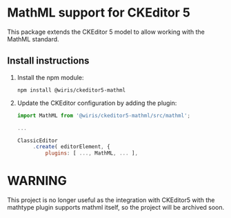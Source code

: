 MathML support for CKEditor 5
===

This package extends the CKEditor 5 model to allow working with the MathML standard.

## Install instructions

1. Install the npm module:

   ```
   npm install @wiris/ckeditor5-mathml
   ```

2. Update the CKEditor configuration by adding the plugin:

   ```js
   import MathML from '@wiris/ckeditor5-mathml/src/mathml';

   ...

   ClassicEditor
        .create( editorElement, {
            plugins: [ ..., MathML, ... ],
   ```

# WARNING

This project is no longer useful as the integration with CKEditor5 with the mathtype plugin supports mathml itself, so the project will be archived soon.